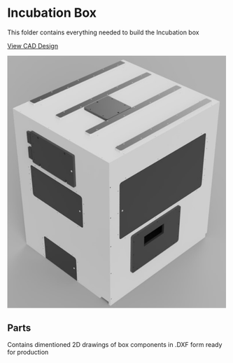 # Incubation Box

This folder contains everything needed to build the Incubation box

<a href="https://a360.co/38g8Djh">View CAD Design</a>

<img src="Incubation-Box.jpg" width="500">

## Parts

Contains dimentioned 2D drawings of box components in .DXF form ready for production

